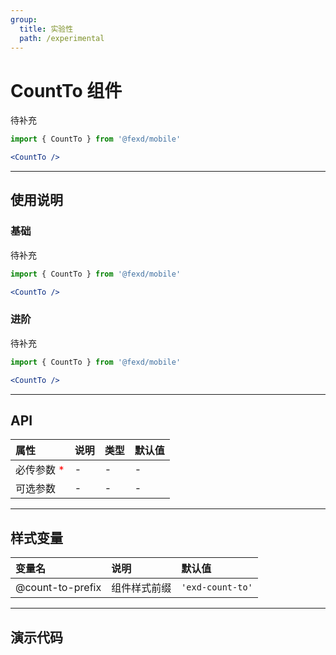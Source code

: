 ```yaml
---
group:
  title: 实验性
  path: /experimental
---
```


# CountTo 组件 <ImportCost name="CountTo" />

待补充

<!-- prettier-ignore -->
```jsx | pure
import { CountTo } from '@fexd/mobile'

<CountTo />
```

---

## 使用说明

### 基础

待补充

<!-- prettier-ignore -->
```jsx | pure
import { CountTo } from '@fexd/mobile'

<CountTo />
```

### 进阶

待补充

<!-- prettier-ignore -->
```jsx | pure
import { CountTo } from '@fexd/mobile'

<CountTo />
```

---

## API

| 属性                                         | 说明 | 类型 | 默认值 |
| :------------------------------------------- | :--- | :--- | :----- |
| 必传参数 <span style="color: red;">\*</span> | -    | -    | -      |
| 可选参数                                     | -    | -    | -      |

---

## 样式变量

| 变量名           | 说明         | 默认值          |
| :--------------- | :----------- | :-------------- |
| @count-to-prefix | 组件样式前缀 | `'exd-count-to'` |

---

## 演示代码

<code src="./demos/demo1/index.tsx" />

